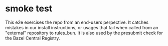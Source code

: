 # smoke test

This e2e exercises the repo from an end-users perpective.
It catches mistakes in our install instructions, or usages that fail when called from an "external" repository to rules_bun.
It is also used by the presubmit check for the Bazel Central Registry.
